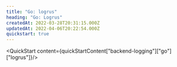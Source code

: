 ```yaml
---
title: "Go: logrus"
heading: "Go: Logrus"
createdAt: 2022-03-28T20:31:15.000Z
updatedAt: 2022-04-06T20:22:54.000Z
quickstart: true
---
```


<QuickStart content={quickStartContent["backend-logging"]["go"]["logrus"]}/>
